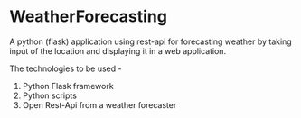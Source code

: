 # WeatherForecasting
A python (flask) application using rest-api for forecasting weather by taking input of the location and displaying it in a web application.

The technologies to be used - 
1. Python Flask framework
2. Python scripts
3. Open Rest-Api from a weather forecaster

